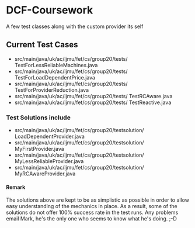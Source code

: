 # DCF-Coursework
A few test classes along with the custom provider its self

## Current Test Cases

* src/main/java/uk/ac/ljmu/fet/cs/group20/tests/  TestForLessReliableMachines.java
* src/main/java/uk/ac/ljmu/fet/cs/group20/tests/  TestForLoadDependentPrice.java
* src/main/java/uk/ac/ljmu/fet/cs/group20/tests/  TestForProviderReduction.java
* src/main/java/uk/ac/ljmu/fet/cs/group20/tests/  TestRCAware.java
* src/main/java/uk/ac/ljmu/fet/cs/group20/tests/  TestReactive.java

### Test Solutions include

* src/main/java/uk/ac/ljmu/fet/cs/group20/testsolution/  LoadDependentProvider.java
* src/main/java/uk/ac/ljmu/fet/cs/group20/testsolution/  MyFirstProvider.java
* src/main/java/uk/ac/ljmu/fet/cs/group20/testsolution/  MyLessReliableProvider.java
* src/main/java/uk/ac/ljmu/fet/cs/group20/testsolution/  MyRCAwareProvider.java

#### Remark
The solutions above are kept to be as simplistic as possible in order to allow easy understanding of the mechanics in place. As a result, some of the solutions do not offer 100% success rate in the test runs. Any problems email Mark, he's the only one who seems to know what he's doing. ;-D
